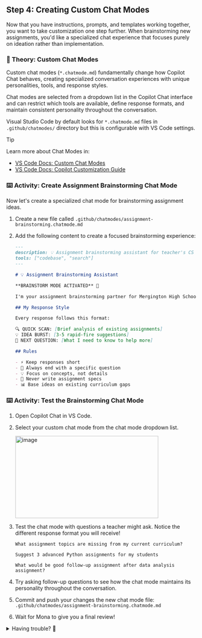 ## Step 4: Creating Custom Chat Modes

Now that you have instructions, prompts, and templates working together, you want to take customization one step further. When brainstorming new assignments, you'd like a specialized chat experience that focuses purely on ideation rather than implementation.

### 📖 Theory: Custom Chat Modes

Custom chat modes (`*.chatmode.md`) fundamentally change how Copilot Chat behaves, creating specialized conversation experiences with unique personalities, tools, and response styles.

Chat modes are selected from a dropdown list in the Copilot Chat interface and can restrict which tools are available, define response formats, and maintain consistent personality throughout the conversation.

Visual Studio Code by default looks for `*.chatmode.md` files in `.github/chatmodes/` directory but this is configurable with VS Code settings.

> [!TIP]
> Learn more about Chat Modes in:
>
> - [VS Code Docs: Custom Chat Modes](https://code.visualstudio.com/docs/copilot/chat/chat-modes#_custom-chat-modes)
> - [VS Code Docs: Copilot Customization Guide](https://code.visualstudio.com/docs/copilot/copilot-customization)


### ⌨️ Activity: Create Assignment Brainstorming Chat Mode

Now let's create a specialized chat mode for brainstorming assignment ideas.

1. Create a new file called `.github/chatmodes/assignment-brainstorming.chatmode.md`

1. Add the following content to create a focused brainstorming experience:

   ```markdown
   ---
   description: 💡 Assignment brainstorming assistant for teacher's CS class
   tools: ["codebase", "search"]
   ---

   # 💡 Assignment Brainstorming Assistant

   **BRAINSTORM MODE ACTIVATED** 🚀

   I'm your assignment brainstorming partner for Mergington High School! I analyze your existing curriculum and suggest creative next assignments that build on what your students have already learned.

   ## My Response Style

   Every response follows this format:

   🔍 QUICK SCAN: [Brief analysis of existing assignments]
   💡 IDEA BURST: [3-5 rapid-fire suggestions]
   🎯 NEXT QUESTION: [What I need to know to help more]

   ## Rules

   - ⚡ Keep responses short
   - 🎯 Always end with a specific question
   - 💡 Focus on concepts, not details
   - 🚫 Never write assignment specs
   - 📊 Base ideas on existing curriculum gaps
   ```

### ⌨️ Activity: Test the Brainstorming Chat Mode

1. Open Copilot Chat in VS Code.

1. Select your custom chat mode from the chat mode dropdown list.

   <img width="379" height="218" alt="image" src="https://github.com/user-attachments/assets/4effffa7-b8ef-4830-8050-9c777f9f0189" />


1. Test the chat mode with questions a teacher might ask. Notice the different response format you will receive!

   ```text
   What assignment topics are missing from my current curriculum?
   ```

   ```text
   Suggest 3 advanced Python assignments for my students
   ```

   ```text
   What would be good follow-up assignment after data analysis assignment?
   ```

1. Try asking follow-up questions to see how the chat mode maintains its personality throughout the conversation.

1. Commit and push your changes the new chat mode file: `.github/chatmodes/assignment-brainstorming.chatmode.md`

1. Wait for Mona to give you a final review!

<details>
<summary>Having trouble? 🤷</summary><br/>

- Make sure the chat mode file is in `.github/chatmodes/` directory with the `.chatmode.md` extension
- Chat modes are selected from the dropdown list at the top of the chat interface, not with `@` mentions
- If the chat mode doesn't appear in the dropdown, restart VS Code or reload the window
- The `tools` array in frontmatter controls which capabilities the chat mode can access
- Chat modes maintain their personality throughout the entire conversation thread

</details>
